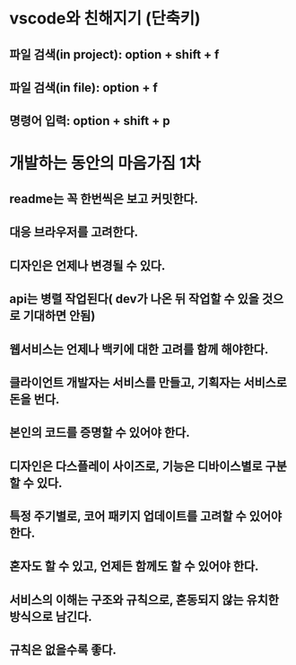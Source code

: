 vscode와 친해지기 (단축키)
=====================

## 파일 검색(in project): option + shift + f 
## 파일 검색(in file): option + f 
## 명령어 입력: option + shift + p


개발하는 동안의 마음가짐 1차
=====================

## readme는 꼭 한번씩은 보고 커밋한다.
## 대응 브라우저를 고려한다.
## 디자인은 언제나 변경될 수 있다.
## api는 병렬 작업된다( dev가 나온 뒤 작업할 수 있을 것으로 기대하면 안됨)
## 웹서비스는 언제나 백키에 대한 고려를 함께 해야한다.
## 클라이언트 개발자는 서비스를 만들고, 기획자는 서비스로 돈을 번다.
## 본인의 코드를 증명할 수 있어야 한다.
## 디자인은 다스플레이 사이즈로, 기능은 디바이스별로 구분할 수 있다.
## 특정 주기별로, 코어 패키지 업데이트를 고려할 수 있어야 한다.
## 혼자도 할 수 있고, 언제든 함께도 할 수 있어야 한다.
## 서비스의 이해는 구조와 규칙으로, 혼동되지 않는 유치한 방식으로 남긴다.
## 규칙은 없을수록 좋다.

